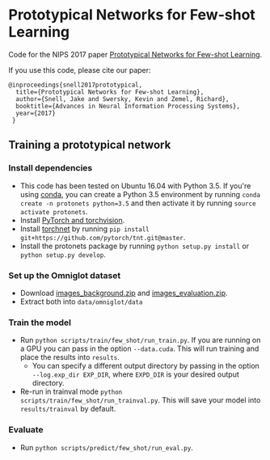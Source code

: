 # Prototypical Networks for Few-shot Learning

Code for the NIPS 2017 paper [Prototypical Networks for Few-shot Learning](http://papers.nips.cc/paper/6996-prototypical-networks-for-few-shot-learning.pdf).

If you use this code, please cite our paper:

```
@inproceedings{snell2017prototypical,
  title={Prototypical Networks for Few-shot Learning},
  author={Snell, Jake and Swersky, Kevin and Zemel, Richard},
  booktitle={Advances in Neural Information Processing Systems},
  year={2017}
 }
 ```

## Training a prototypical network

### Install dependencies

* This code has been tested on Ubuntu 16.04 with Python 3.5. If you're using [conda](https://conda.io/docs/), you can create a Python 3.5 environment by running `conda create -n protonets python=3.5` and then activate it by running `source activate protonets`.
* Install [PyTorch and torchvision](http://pytorch.org/).
* Install [torchnet](https://github.com/pytorch/tnt) by running `pip install git+https://github.com/pytorch/tnt.git@master`.
* Install the protonets package by running `python setup.py install` or `python setup.py develop`.

### Set up the Omniglot dataset

* Download [images_background.zip](https://github.com/brendenlake/omniglot/blob/master/python/images_background.zip?raw=true) and [images_evaluation.zip](https://github.com/brendenlake/omniglot/blob/master/python/images_evaluation.zip?raw=true).
* Extract both into `data/omniglot/data`

### Train the model

* Run `python scripts/train/few_shot/run_train.py`. If you are running on a GPU you can pass in the option `--data.cuda`. This will run training and place the results into `results`.
  * You can specify a different output directory by passing in the option `--log.exp_dir EXP_DIR`, where `EXPD_DIR` is your desired output directory.
* Re-run in trainval mode `python scripts/train/few_shot/run_trainval.py`. This will save your model into `results/trainval` by default.

### Evaluate

* Run `python scripts/predict/few_shot/run_eval.py`.

